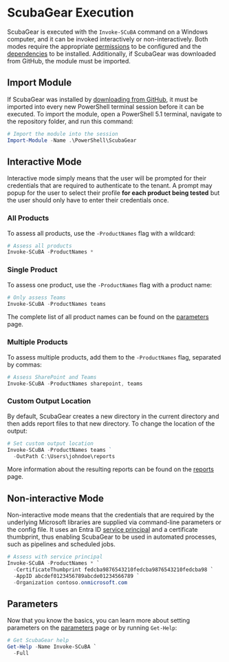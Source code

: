 # ScubaGear Execution

ScubaGear is executed with the `Invoke-SCuBA` command on a Windows computer, and it can be invoked interactively or non-interactively. Both modes require the appropriate [permissions](../prerequisites/permissions.md) to be configured and the [dependencies](../prerequisites/dependencies.md) to be installed. Additionally, if ScubaGear was downloaded from GitHub, the module must be imported.

## Import Module

If ScubaGear was installed by [downloading from GitHub](../installation/github.md), it must be imported into every new PowerShell terminal session before it can be executed. To import the module, open a PowerShell 5.1 terminal, navigate to the repository folder, and run this command:

```powershell
# Import the module into the session
Import-Module -Name .\PowerShell\ScubaGear 
```

## Interactive Mode

Interactive mode simply means that the user will be prompted for their credentials that are required to authenticate to the tenant. A prompt may popup for the user to select their profile **for each product being tested** but the user should only have to enter their credentials once.

### All Products

To assess all products, use the `-ProductNames` flag with a wildcard:

```powershell
# Assess all products
Invoke-SCuBA -ProductNames *
```

### Single Product

To assess one product, use the `-ProductNames` flag with a product name:

```powershell
# Only assess Teams
Invoke-SCuBA -ProductNames teams
```

The complete list of all product names can be found on the [parameters](../configuration/parameters.md#productnames) page.

### Multiple Products

To assess multiple products, add them to the `-ProductNames` flag, separated by commas:

```powershell
# Assess SharePoint and Teams
Invoke-SCuBA -ProductNames sharepoint, teams
```

### Custom Output Location

By default, ScubaGear creates a new directory in the current directory and then adds report files to that new directory. To change the location of the output:

```powershell
# Set custom output location
Invoke-SCuBA -ProductNames teams ` 
  -OutPath C:\Users\johndoe\reports
```

More information about the resulting reports can be found on the [reports](reports.md) page.

## Non-interactive Mode

Non-interactive mode means that the credentials that are required by the underlying Microsoft libraries are supplied via command-line parameters or the config file. It uses an Entra ID [service principal](../prerequisites/noninteractive.md) and a certificate thumbprint, thus enabling ScubaGear to be used in automated processes, such as pipelines and scheduled jobs. 

```powershell
# Assess with service principal
Invoke-SCuBA -ProductNames * `
  -CertificateThumbprint fedcba9876543210fedcba9876543210fedcba98 `
  -AppID abcdef0123456789abcde01234566789 `
  -Organization contoso.onmicrosoft.com 
```

## Parameters

Now that you know the basics, you can learn more about setting parameters on the [parameters](../configuration/parameters.md) page or by running `Get-Help`:

```powershell
# Get ScubaGear help
Get-Help -Name Invoke-SCuBA `
  -Full
```